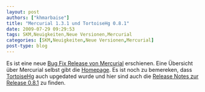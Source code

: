 ```yaml
---
layout: post
authors: ["khmarbaise"]
title: "Mercurial 1.3.1 und TortoiseHg 0.8.1"
date: 2009-07-29 09:29:53
tags: SKM,Neuigkeiten,Neue Versionen,Mercurial
categories: [SKM,Neuigkeiten,Neue Versionen,Mercurial]
post-type: blog
---
```

Es ist eine neue <a href="http://mercurial.selenic.com/wiki/WhatsNew#Version_1.3.1_-_2009-07-23">Bug Fix Release von Mercurial</a> erschienen. Eine Übersicht über Mercurial selbst gibt die <a href="http://mercurial.selenic.com/wiki/">Homepage</a>.
Es ist noch zu bemereken, dass <a href="http://bitbucket.org/tortoisehg/stable/wiki/Home">TortoiseHg</a> auch upgedated wurde und hier sind auch die <a href="http://bitbucket.org/tortoisehg/stable/wiki/ReleaseNotes#release-081">Release Notes zur Release 0.8.1</a> zu finden.
